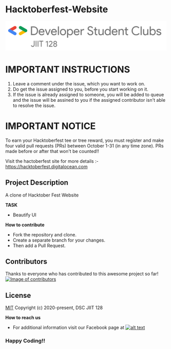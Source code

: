 # Hacktoberfest-Website

<img src="./img/jiit128.png" >

# IMPORTANT INSTRUCTIONS
1. Leave a comment under the issue, which you want to work on.
2. Do get the issue assigned to you, before you start working on it.
3. If the issue is already assigned to someone, you will be added to queue and the issue will be assined to you if the assigned contributor isn't able to resolve the issue.


# IMPORTANT NOTICE
To earn your Hacktoberfest tee or tree reward, you must register and make four valid pull requests (PRs) between October 1-31 (in any time zone). PRs made before or after that won't be counted!!

Visit the hactoberfest site for more details :- <a href="https://hacktoberfest.digitalocean.com">https://hacktoberfest.digitalocean.com</a>

## Project Description

A clone of Hacktober Fest Website

**TASK**
 - Beautify UI

**How to contribute**

 - Fork the repository and clone.
 - Create a separate branch for your changes.
 - Then add a Pull Request.

## Contributors
Thanks to everyone who has contributed to this awesome project so far!
<a href="https://github.com/dsc-jiit-128/Hacktoberfest_Website/graphs/contributors"><img src="https://contributors-img.firebaseapp.com/image?repo=dsc-jiit-128/Hacktoberfest_Website/" alt="Image of contributors"></a>

## License
[MIT](http://opensource.org/licenses/MIT)
Copyright (c) 2020-present, DSC JIIT 128

**How to reach us**
- For additional information visit our Facebook page at 
[![alt text][2.2]][2]

[2.2]: http://i.imgur.com/fep1WsG.png (http://www.facebook.com/dscjiitnoida/)

[2]: http://www.facebook.com/dscjiitnoida/

### Happy Coding!!
 
